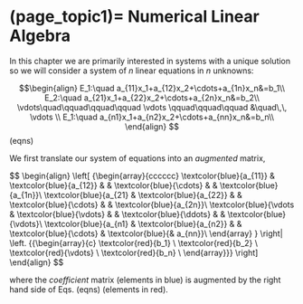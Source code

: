 (page_topic1)=
Numerical Linear Algebra
=======================

In this chapter we are primarily interested in systems with a unique solution so we will consider a system of $n$ linear equations in $n$ unknowns:

$$\begin{align}
E_1:\quad a_{11}x_1+a_{12}x_2+\cdots+a_{1n}x_n&=b_1\\
E_2:\quad a_{21}x_1+a_{22}x_2+\cdots+a_{2n}x_n&=b_2\\
\vdots\quad\qquad\qquad\qquad \vdots \qquad\qquad\qquad &\quad\,\, \vdots \\
E_1:\quad a_{n1}x_1+a_{n2}x_2+\cdots+a_{nn}x_n&=b_n\\
\end{align}
$$ (eqns)

We first translate our system of equations into an *augmented* matrix,

$$
\begin{align}
  \left[ {\begin{array}{cccccc}
    \textcolor{blue}{a_{11}} &  \textcolor{blue}{a_{12}} &  &  \textcolor{blue}{\cdots} &  &  \textcolor{blue}{a_{1n}}\\
     \textcolor{blue}{a_{21} &  \textcolor{blue}{a_{22}} &  &  \textcolor{blue}{\cdots} &  &  \textcolor{blue}{a_{2n}}\\
     \textcolor{blue}{\vdots &  \textcolor{blue}{\vdots} &  &  \textcolor{blue}{\ddots} &  &  \textcolor{blue}{\vdots}\\
     \textcolor{blue}{a_{n1} &  \textcolor{blue}{a_{n2}} &  &  \textcolor{blue}{\cdots} &   \textcolor{blue}{& a_{nn}}\\
  \end{array} } \right|
  \left. {{\begin{array}{c}
  \textcolor{red}{b_1} \\
  \textcolor{red}{b_2} \\
  \textcolor{red}{\vdots} \\
  \textcolor{red}{b_n} \\
  \end{array}}} \right] 
\end{align}
$$

where the *coefficient* matrix (elements in blue) is augmented by the right hand side of Eqs. (eqns) (elements in red).
